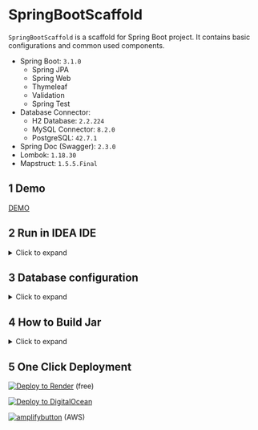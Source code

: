 # SpringBootScaffold
`SpringBootScaffold` is a scaffold for Spring Boot project. It contains basic configurations and common used components.
- Spring Boot: `3.1.0`
  - Spring JPA
  - Spring Web
  - Thymeleaf
  - Validation
  - Spring Test
- Database Connector:
  - H2 Database: `2.2.224`
  - MySQL Connector: `8.2.0`
  - PostgreSQL: `42.7.1`
- Spring Doc (Swagger): `2.3.0`
- Lombok: `1.18.30`
- Mapstruct: `1.5.5.Final`

## 1 Demo
[DEMO](https://springboot-scaffold.onrender.com/)


## 2 Run in IDEA IDE
<details>
<summary>Click to expand</summary>

1. Make sure your IDEA IDE setting to JDK 17.
   ![](ide.png)
2. Run `MainApplication.java` to start the server.
3. Open [http://localhost:8080/swagger-ui/index.html](http://localhost:8080/swagger-ui/index.html) to see the swagger doc.
4. The data will save to H2 database file `./springboot_scaffold.mv.db` by default.
</details>

## 3 Database configuration
<details>
<summary>Click to expand</summary>

**SpringBootScaffold** uses `H2` memory database default. It can be changed easily to other database by specifying environment variables or `application.yml`.

Following shows how to change by environment variables.

### 3.1 H2 database (default)
H2 is **DEFAULT database** for **SpringBootScaffold**. Its configuration is:
```dotenv
DB_JDBC_URL=jdbc:h2:mem:springboot_scaffold
DB_USERNAME=sa
DB_PASSWORD=password
DB_DRIVER_CLASS=org.h2.Driver
DB_JPA_DIALECT=org.hibernate.dialect.H2Dialect
```

### 3.2 MySQL
Create a MySQL database named `springboot_scaffold`, then setup environment variables as following (change accordingly):
```dotenv
DB_JDBC_URL=jdbc:mysql://localhost:3306/springboot_scaffold?useUnicode=true&characterEncoding=utf-8&allowPublicKeyRetrieval=true&useSSL=false&serverTimezone=GMT%2B8
DB_USERNAME=root
DB_PASSWORD=12345678
DB_DRIVER_CLASS=com.mysql.cj.jdbc.Driver
DB_JPA_DIALECT=org.hibernate.dialect.MySQLDialect
```

### 3.3 PostgreSQL
Create a PostgreSQL database named `springboot_scaffold`, then setup environment variables as following (change accordingly):
```dotenv
DB_JDBC_URL=jdbc:postgresql://localhost:5432/springboot_scaffold
DB_USERNAME=postgres
DB_PASSWORD=12345678
DB_DRIVER_CLASS=org.postgresql.Driver
DB_JPA_DIALECT=org.hibernate.dialect.PostgreSQLDialect
```
</details>

## 4 How to Build Jar
<details>
<summary>Click to expand</summary>

```shell
java --version  # make sure your java version is 17
./gradlew clean build
java -jar build/libs/SpringbootScaffold.jar
```
</details>

## 5 One Click Deployment

[![Deploy to Render](https://render.com/images/deploy-to-render-button.svg)](https://render.com/deploy?repo=https://github.com/runlala/SpringBootScaffold.git) (free)


[![Deploy to DigitalOcean](https://www.deploytodo.com/do-btn-blue.svg)](https://cloud.digitalocean.com/apps/new?repo=https://github.com/runlala/SpringBootScaffold/tree/main&refcode=026c8249359c)

[![amplifybutton](https://oneclick.amplifyapp.com/button.svg)](https://console.aws.amazon.com/amplify/home#/deploy?repo=https://github.com/runlala/SpringBootScaffold) (AWS)

